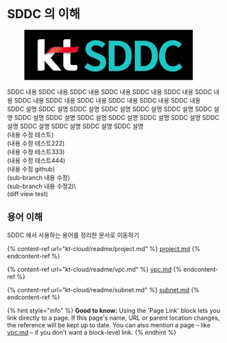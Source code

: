 # SDDC 의 이해

<figure><img src=".gitbook/assets/ktsddc.png" alt=""><figcaption></figcaption></figure>

SDDC 내용 SDDC 내용 SDDC 내용 SDDC 내용 SDDC 내용 SDDC 내용 SDDC 내용 SDDC 내용 SDDC 내용 SDDC 내용 SDDC 내용 SDDC 내용 SDDC 내용\
SDDC 설명 SDDC 설명 SDDC 설명 SDDC 설명 SDDC 설명 SDDC 설명 SDDC 설명 SDDC 설명 SDDC 설명 SDDC 설명 SDDC 설명 SDDC 설명 SDDC 설명 SDDC 설명 SDDC 설명 SDDC 설명 SDDC 설명 SDDC 설명\
(내용 수정 테스트)\
(내용 수정 테스트222)\
(내용 수정 테스트333)\
(내용 수정 테스트444)\
(내용 수정 github)\
(sub-branch 내용 수정)\
(sub-branch 내용 수정2)\\\
(diff view test)

## 용어 이해

SDDC 에서 사용하는 용어를 정리한 문서로 이동하기

{% content-ref url="kt-cloud/readme/project.md" %}
[project.md](kt-cloud/readme/project.md)
{% endcontent-ref %}

{% content-ref url="kt-cloud/readme/vpc.md" %}
[vpc.md](kt-cloud/readme/vpc.md)
{% endcontent-ref %}

{% content-ref url="kt-cloud/readme/subnet.md" %}
[subnet.md](kt-cloud/readme/subnet.md)
{% endcontent-ref %}

{% hint style="info" %}
**Good to know:** Using the 'Page Link' block lets you link directly to a page. If this page's name, URL or parent location changes, the reference will be kept up to date. You can also mention a page – like [vpc.md](kt-cloud/readme/vpc.md "mention") – if you don't want a block-level link.
{% endhint %}
